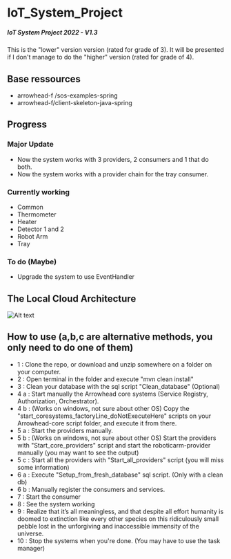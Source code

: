 # IoT_System_Project
##### IoT System Project 2022 - V1.3

This is the "lower" version version (rated for grade of 3). It will be presented if I don't manage to do the "higher" version (rated for grade of 4).


## Base ressources
- arrowhead-f /sos-examples-spring
- arrowhead-f/client-skeleton-java-spring

## Progress

### Major Update
- Now the system works with 3 providers, 2 consumers and 1 that do both.
- Now the system works with a provider chain for the tray consumer.

### Currently working
- Common
- Thermometer
- Heater
- Detector 1 and 2
- Robot Arm
- Tray

### To do (Maybe)
- Upgrade the system to use EventHandler

## The Local Cloud Architecture

![Alt text](https://github.com/Aure-Lekt/IoT_System_Project/documentation/LocalCloud_lower.png)



## How to use (a,b,c are alternative methods, you only need to do one of them)
- 1 : Clone the repo, or download and unzip somewhere on a folder on your computer.
- 2 : Open terminal in the folder and execute "mvn clean install"
- 3 : Clean your database with the sql script "Clean_database" (Optional)
- 4 a : Start manually the Arrowhead core systems (Service Registry, Authorization, Orchestrator).
- 4 b  : (Works on windows, not sure about other OS) Copy the "start_coresystems_factoryLine_doNotExecuteHere" scripts on your Arrowhead-core script folder, and execute it from there.
- 5 a : Start the providers manually.
- 5 b : (Works on windows, not sure about other OS) Start the providers with "Start_core_providers" script and start the roboticarm-provider manually (you may want to see the output)
- 5 c : Start all the providers with "Start_all_providers" script (you will miss some information)
- 6 a : Execute "Setup_from_fresh_database" sql script. (Only with a clean db)
- 6 b : Manually register the consumers and services.
- 7 : Start the consumer
- 8 : See the system working
- 9 : Realize that it’s all meaningless, and that despite all effort humanity is doomed to extinction like every other species on this ridiculously small pebble lost in the unforgiving and inaccessible immensity  of the universe.
- 10 : Stop the systems when you're done. (You may have to use the task manager)
